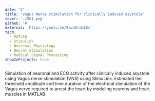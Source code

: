 ```yaml
---
date: '2'
title: 'Vagus Nerve stimulation for clinically induced asystole'
cover: './GUI.png'
github: '#'
external: 'https://youtu.be/8kvJGroDIKs'
tech:
  - MATLAB
  - Stimulink
  - Neuronal Physiology
  - Neural Stimulation
  - Medical Signal Processing
showInProjects: true
---
```


Simulation of neuronal and ECG activity after clinically induced asystole using Vagus nerve stimulation (VNS) using StimuLink. Estimated the threshold amplitude and time duration of the electrical stimulation of the Vagus nerve required to arrest the heart by modeling neurons and heart muscles in MATLAB
